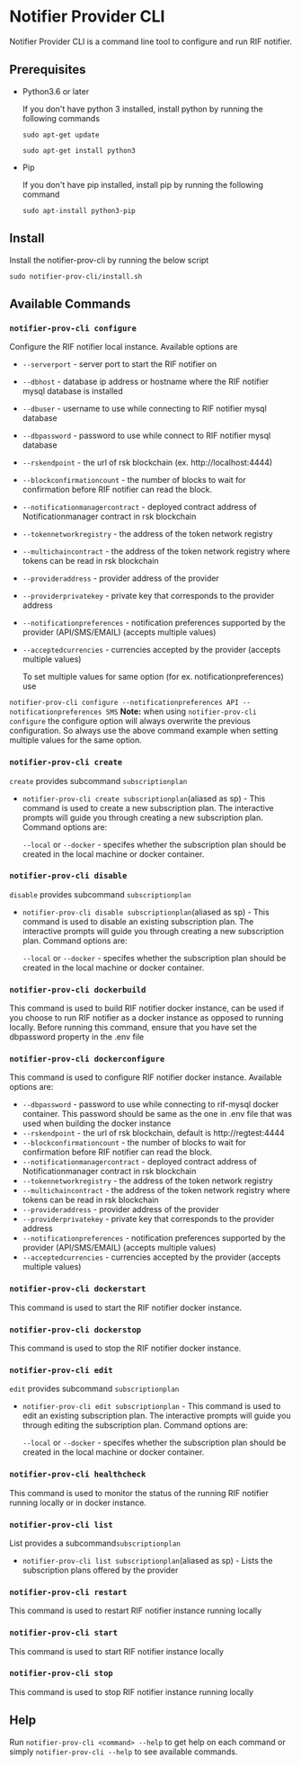 # Notifier Provider CLI

Notifier Provider CLI is a command line tool to configure and run RIF notifier.

## Prerequisites

* Python3.6 or later

    If you don't have python 3 installed, install python by running the following commands
  
    ```sudo apt-get update```

    ```sudo apt-get install python3```


* Pip

    If you don't have pip installed, install pip by running the following command
  
    ```sudo apt-install python3-pip```

## Install

Install the notifier-prov-cli by running the below script 

```sudo notifier-prov-cli/install.sh``` 


## Available Commands

### `notifier-prov-cli configure`
Configure the RIF notifier local instance. Available options are
* `--serverport` - server port to start the RIF notifier on
* `--dbhost` - database ip address or hostname where the RIF notifier mysql database is installed
* `--dbuser` -  username to use while connecting to RIF notifier mysql database 
* `--dbpassword` -  password to use while connect to RIF notifier mysql database
* `--rskendpoint` -  the url of rsk blockchain (ex. http://localhost:4444)
* `--blockconfirmationcount` -  the number of blocks to wait for confirmation before RIF notifier can read the block.
* `--notificationmanagercontract` -  deployed contract address of Notificationmanager contract in rsk blockchain
* `--tokennetworkregistry` -  the address of the token network registry
* `--multichaincontract` -  the address of the token network registry where tokens can be read in rsk blockchain
* `--provideraddress` -  provider address of the provider
* `--providerprivatekey` -  private key that corresponds to the provider address
* `--notificationpreferences` -  notification preferences supported by the provider (API/SMS/EMAIL) (accepts multiple values)
* `--acceptedcurrencies` -  currencies accepted by the provider (accepts multiple values)

   To set multiple values for same option (for ex. notificationpreferences) use

```notifier-prov-cli configure --notificationpreferences API --notificationpreferences SMS```
**Note:** when using ```notifier-prov-cli configure``` the configure option will always overwrite the previous configuration. So always use the above command example when setting multiple values for the same option.

### `notifier-prov-cli create`
`create` provides subcommand `subscriptionplan`
* `notifier-prov-cli create subscriptionplan`(aliased as sp)  - This command is used to create a new subscription plan. The interactive prompts will guide you through creating a new subscription plan. Command options are:
  
  `--local` or `--docker` - specifes whether the subscription plan should be created in the local machine or docker container.


### `notifier-prov-cli disable`
`disable` provides subcommand `subscriptionplan`
* `notifier-prov-cli disable subscriptionplan`(aliased as sp)  - This command is used to disable an existing subscription plan. The interactive prompts will guide you through creating a new subscription plan. Command options are:
  
    `--local` or `--docker` - specifes whether the subscription plan should be created in the local machine or docker container.

### `notifier-prov-cli dockerbuild`
This command is used to build RIF notifier docker instance, can be used if you choose to run RIF notifier as a docker instance as opposed to running locally. Before running this command, ensure that you have set the dbpassword property in the .env file

### `notifier-prov-cli dockerconfigure`
This command is used to configure RIF notifier docker instance. Available options are:

* `--dbpassword` -  password to use while connecting to rif-mysql docker container. This password should be same as the one in .env file that was used when building the docker instance
* `--rskendpoint` -  the url of rsk blockchain, default is http://regtest:4444
* `--blockconfirmationcount` -  the number of blocks to wait for confirmation before RIF notifier can read the block.
* `--notificationmanagercontract` -  deployed contract address of Notificationmanager contract in rsk blockchain
* `--tokennetworkregistry` -  the address of the token network registry
* `--multichaincontract` -  the address of the token network registry where tokens can be read in rsk blockchain
* `--provideraddress` -  provider address of the provider
* `--providerprivatekey` -  private key that corresponds to the provider address
* `--notificationpreferences` -  notification preferences supported by the provider (API/SMS/EMAIL) (accepts multiple values)
* `--acceptedcurrencies` -  currencies accepted by the provider (accepts multiple values)


### `notifier-prov-cli dockerstart`
This command is used to start the RIF notifier docker instance. 

### `notifier-prov-cli dockerstop`
This command is used to stop the RIF notifier docker instance.


### `notifier-prov-cli edit`
`edit` provides subcommand `subscriptionplan`
* `notifier-prov-cli edit subscriptionplan` - This command is used to edit an existing subscription plan. The interactive prompts will guide you through editing the subscription plan. Command options are:

  `--local` or `--docker` - specifes whether the subscription plan should be created in the local machine or docker container.


### `notifier-prov-cli healthcheck`
This command is used to monitor the status of the running RIF notifier running locally or in docker instance. 

### `notifier-prov-cli list`
List provides a subcommand`subscriptionplan`
* `notifier-prov-cli list subscriptionplan`(aliased as sp)  - Lists the subscription plans offered by the provider

### `notifier-prov-cli restart`
This command is used to restart RIF notifier instance running locally

### `notifier-prov-cli start`
This command is used to start RIF notifier instance locally

### `notifier-prov-cli stop`
This command is used to stop RIF notifier instance running locally

## Help
Run `notifier-prov-cli <command> --help` to get help on each command or simply `notifier-prov-cli --help` to see available commands.
